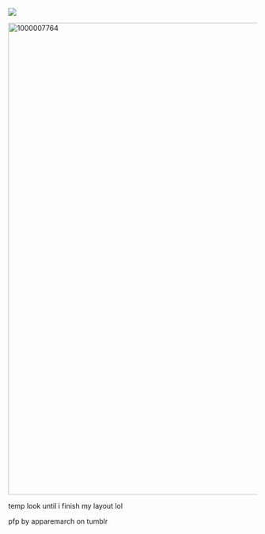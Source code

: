![](https://komarev.com/ghpvc/?username=tillalienstage&color=63A899&style=plastic&label=“+OVERDOSE.+”)

<img width="1507" height="953" alt="1000007764" src="https://github.com/user-attachments/assets/637514a5-b676-409d-9a87-0999b930d14e" />


temp look until i finish my layout lol

pfp by apparemarch on tumblr
